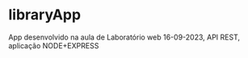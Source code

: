 # libraryApp
App desenvolvido na aula de Laboratório web 16-09-2023, API REST, aplicação NODE+EXPRESS
